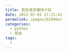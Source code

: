 ```yaml
---
title: 其他请求模块介绍
date: 2021-05-01 17:21:41
permalink: /pages/b1046e/
categories:
  - python
  - 爬虫
tags:
  - 
---
```

